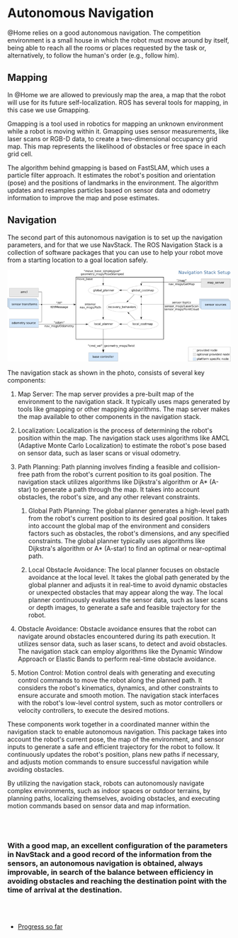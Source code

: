 # Autonomous Navigation
@Home relies on a good autonomous navigation. The competition environment is a small house in which the robot must move around by itself, being able to reach all the rooms or places requested by the task or, alternatively, to follow the human's order (e.g., follow him).

## Mapping
In @Home we are allowed to previously map the area, a map that the robot will use for its future self-localization. ROS has several tools for mapping, in this case we use Gmapping.

Gmapping is a tool used in robotics for mapping an unknown environment while a robot is moving within it. Gmapping uses sensor measurements, like laser scans or RGB-D data, to create a two-dimensional occupancy grid map. This map represents the likelihood of obstacles or free space in each grid cell.

The algorithm behind gmapping is based on FastSLAM, which uses a particle filter approach. It estimates the robot's position and orientation (pose) and the positions of landmarks in the environment. The algorithm updates and resamples particles based on sensor data and odometry information to improve the map and pose estimates.

## Navigation
The second part of this autonomous navigation is to set up the navigation parameters, and for that we use NavStack. The ROS Navigation Stack is a collection of software packages that you can use to help your robot move from a starting location to a goal location safely.

![NavStack](/docs/assets/home/Nav/navstack.png)

The navigation stack as shown in the photo, consists of several key components:

1. Map Server: The map server provides a pre-built map of the environment to the navigation stack. It typically uses maps generated by tools like gmapping or other mapping algorithms. The map server makes the map available to other components in the navigation stack.

2. Localization: Localization is the process of determining the robot's position within the map. The navigation stack uses algorithms like AMCL (Adaptive Monte Carlo Localization) to estimate the robot's pose based on sensor data, such as laser scans or visual odometry.

3. Path Planning: Path planning involves finding a feasible and collision-free path from the robot's current position to its goal position. The navigation stack utilizes algorithms like Dijkstra's algorithm or A* (A-star) to generate a path through the map. It takes into account obstacles, the robot's size, and any other relevant constraints.
    1. Global Path Planning: The global planner generates a high-level path from the robot's current position to its desired goal position. It takes into account the global map of the environment and considers factors such as obstacles, the robot's dimensions, and any specified constraints. The global planner typically uses algorithms like Dijkstra's algorithm or A* (A-star) to find an optimal or near-optimal path.

    2. Local Obstacle Avoidance: The local planner focuses on obstacle avoidance at the local level. It takes the global path generated by the global planner and adjusts it in real-time to avoid dynamic obstacles or unexpected obstacles that may appear along the way. The local planner continuously evaluates the sensor data, such as laser scans or depth images, to generate a safe and feasible trajectory for the robot.

4. Obstacle Avoidance: Obstacle avoidance ensures that the robot can navigate around obstacles encountered during its path execution. It utilizes sensor data, such as laser scans, to detect and avoid obstacles. The navigation stack can employ algorithms like the Dynamic Window Approach or Elastic Bands to perform real-time obstacle avoidance.

5. Motion Control: Motion control deals with generating and executing control commands to move the robot along the planned path. It considers the robot's kinematics, dynamics, and other constraints to ensure accurate and smooth motion. The navigation stack interfaces with the robot's low-level control system, such as motor controllers or velocity controllers, to execute the desired motions.

These components work together in a coordinated manner within the navigation stack to enable autonomous navigation. This package takes into account the robot's current pose, the map of the environment, and sensor inputs to generate a safe and efficient trajectory for the robot to follow. It continuously updates the robot's position, plans new paths if necessary, and adjusts motion commands to ensure successful navigation while avoiding obstacles.

By utilizing the navigation stack, robots can autonomously navigate complex environments, such as indoor spaces or outdoor terrains, by planning paths, localizing themselves, avoiding obstacles, and executing motion commands based on sensor data and map information.

<br/>
<br/>

### With a good map, an excellent configuration of the parameters in NavStack and a good record of the information from the sensors, an autonomous navigation is obtained, always improvable, in search of the balance between efficiency in avoiding obstacles and reaching the destination point with the time of arrival at the destination.

<br/>
<br/>

- [Progress so far](progress.md)
